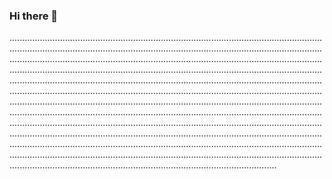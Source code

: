### Hi there 👋

..........................................................................................................................................................................................................................................................................................................................................................................................................................................................................................................................................................................................................................................................................................................................................................................................................................................................................................................................................................................................................................................................................................................................................................................................................................................................................................................................................................................................................................................................................................................................................................................................................................................................
